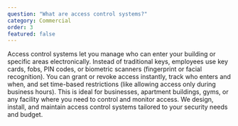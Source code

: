 ```yaml
---
question: "What are access control systems?"
category: Commercial
order: 3
featured: false
---
```


Access control systems let you manage who can enter your building or specific areas electronically. Instead of traditional keys, employees use key cards, fobs, PIN codes, or biometric scanners (fingerprint or facial recognition). You can grant or revoke access instantly, track who enters and when, and set time-based restrictions (like allowing access only during business hours). This is ideal for businesses, apartment buildings, gyms, or any facility where you need to control and monitor access. We design, install, and maintain access control systems tailored to your security needs and budget.
